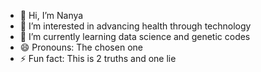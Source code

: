 - 👋 Hi, I’m Nanya
- 👀 I’m interested in advancing health through technology
- 🌱 I’m currently learning data science and genetic codes
- 😄 Pronouns: The chosen one
- ⚡ Fun fact: This is 2 truths and one lie

<!---
BurnerArcct/BurnerArcct is a ✨ special ✨ repository because its `README.md` (this file) appears on your GitHub profile.
You can click the Preview link to take a look at your changes.
--->
